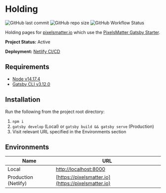 # Holding

![GitHub last commit](https://img.shields.io/github/last-commit/PixelsMatter/holding?color=%23560bad)
![GitHub repo size](https://img.shields.io/github/repo-size/PixelsMatter/holding?color=%23560bad)
![GitHub Workflow Status](https://img.shields.io/github/workflow/status/PixelsMatter/holding/Lighthouse%20CI?color=%23560bad)

Holding pages for [pixelsmatter.io](https://pixelsmatter.io) which use the [PixelsMatter Gatsby Starter](https://github.com/PixelsMatter/gatsby-starter).


**Project Status:** Active

**Deployment:** [Netlify CI/CD](https://app.netlify.com/sites/pixelsmatter-holding/overview)

## Requirements

* [Node v14.17.4](https://nodejs.org/en)
* [Gatsby CLI v3.12.0](https://www.npmjs.com/package/gatsby-cli)

## Installation

Run the following from the project root directory:

 1. `npm i`
 2. `gatsby develop` (Local) or `gatsby build && gatsby serve` (Production)
 7. Visit relevant URL specified in the Environments section

## Environments

|Name|URL|
|--|--|
| Local | [http://localhost:8000](http://localhost:8000) |
| Production (Netlify) | [https://pixelsmatter.io](https://pixelsmatter.io) |
